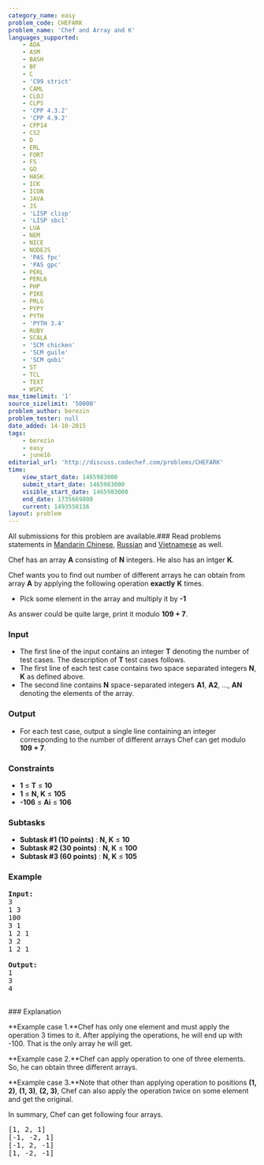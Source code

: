 ```yaml
---
category_name: easy
problem_code: CHEFARK
problem_name: 'Chef and Array and K'
languages_supported:
    - ADA
    - ASM
    - BASH
    - BF
    - C
    - 'C99 strict'
    - CAML
    - CLOJ
    - CLPS
    - 'CPP 4.3.2'
    - 'CPP 4.9.2'
    - CPP14
    - CS2
    - D
    - ERL
    - FORT
    - FS
    - GO
    - HASK
    - ICK
    - ICON
    - JAVA
    - JS
    - 'LISP clisp'
    - 'LISP sbcl'
    - LUA
    - NEM
    - NICE
    - NODEJS
    - 'PAS fpc'
    - 'PAS gpc'
    - PERL
    - PERL6
    - PHP
    - PIKE
    - PRLG
    - PYPY
    - PYTH
    - 'PYTH 3.4'
    - RUBY
    - SCALA
    - 'SCM chicken'
    - 'SCM guile'
    - 'SCM qobi'
    - ST
    - TCL
    - TEXT
    - WSPC
max_timelimit: '1'
source_sizelimit: '50000'
problem_author: berezin
problem_tester: null
date_added: 14-10-2015
tags:
    - berezin
    - easy
    - june16
editorial_url: 'http://discuss.codechef.com/problems/CHEFARK'
time:
    view_start_date: 1465983000
    submit_start_date: 1465983000
    visible_start_date: 1465983000
    end_date: 1735669800
    current: 1493558116
layout: problem
---
```

All submissions for this problem are available.###  Read problems statements in [Mandarin Chinese](http://www.codechef.com/download/translated/JUNE16/mandarin/CHEFARK.pdf), [Russian](http://www.codechef.com/download/translated/JUNE16/russian/CHEFARK.pdf) and [Vietnamese](http://www.codechef.com/download/translated/JUNE16/vietnamese/CHEFARK.pdf) as well.

Chef has an array **A** consisting of **N** integers. He also has an intger **K**.

Chef wants you to find out number of different arrays he can obtain from array **A** by applying the following operation **exactly** **K** times.

- Pick some element in the array and multiply it by **-1**

As answer could be quite large, print it modulo **109 + 7**.

### Input

- The first line of the input contains an integer **T** denoting the number of test cases. The description of **T** test cases follows.
- The first line of each test case contains two space separated integers **N**, **K** as defined above.
- The second line contains **N** space-separated integers **A1**, **A2**, ..., **AN** denoting the elements of the array.

### Output

- For each test case, output a single line containing an integer corresponding to the number of different arrays Chef can get modulo **109 + 7**.

### Constraints

- **1** ≤ **T** ≤ **10**
- **1** ≤ **N, K** ≤ **105**
- **-106** ≤ **Ai** ≤ **106**

### Subtasks

- **Subtask #1 (10 points)** : **N, K** ≤ **10**
- **Subtask #2 (30 points)** : **N, K** ≤ **100**
- **Subtask #3 (60 points)** : **N, K** ≤ **105**

### Example

<pre><b>Input:</b>
3
1 3
100
3 1
1 2 1
3 2
1 2 1

<b>Output:</b>
1
3
4

</pre>### Explanation
**Example case 1.**Chef has only one element and must apply the operation 3 times to it. After applying the operations, he will end up with -100. That is the only array he will get.

**Example case 2.**Chef can apply operation to one of three elements. So, he can obtain three different arrays.

**Example case 3.**Note that other than applying operation to positions **(1, 2)**, **(1, 3)**, **(2, 3)**, Chef can also apply the operation twice on some element and get the original.

In summary, Chef can get following four arrays.

<pre>
[1, 2, 1]
[-1, -2, 1]
[-1, 2, -1]
[1, -2, -1]

</pre>